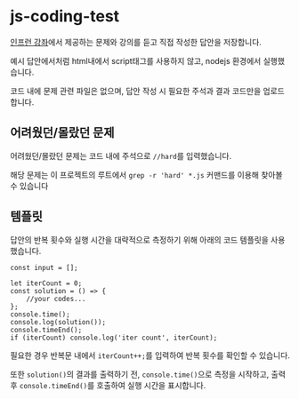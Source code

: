 # js-coding-test

[인프런 강좌](https://www.inflearn.com/course/%EC%9E%90%EB%B0%94%EC%8A%A4%ED%81%AC%EB%A6%BD%ED%8A%B8-%EC%95%8C%EA%B3%A0%EB%A6%AC%EC%A6%98-%EB%AC%B8%EC%A0%9C%ED%92%80%EC%9D%B4)에서 제공하는 문제와 강의를 듣고 직접 작성한 답안을 저장합니다.

예시 답안에서처럼 html내에서 script태그를 사용하지 않고, nodejs 환경에서 실행했습니다.

코드 내에 문제 관련 파일은 없으며, 답안 작성 시 필요한 주석과 결과 코드만을 업로드합니다.

## 어려웠던/몰랐던 문제

어려웠던/몰랐던 문제는 코드 내에 주석으로 `//hard`를 입력했습니다.

해당 문제는 이 프로젝트의 루트에서 `grep -r 'hard' *.js` 커맨드를 이용해 찾아볼 수 있습니다

## 템플릿

답안의 반복 횟수와 실행 시간을 대략적으로 측정하기 위해 아래의 코드 템플릿을 사용했습니다.

```
const input = [];

let iterCount = 0;
const solution = () => {
    //your codes...
};
console.time();
console.log(solution());
console.timeEnd();
if (iterCount) console.log('iter count', iterCount);
```

필요한 경우 반복문 내에서 `iterCount++;`를 입력하여 반복 횟수를 확인할 수 있습니다.

또한 `solution()`의 결과를 출력하기 전, `console.time()`으로 측정을 시작하고, 출력 후 `console.timeEnd()`를 호출하여 실행 시간을 표시합니다.
